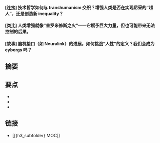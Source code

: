 #### [连接] 技术哲学如何与 transhumanism 交织？增强人类是否在实现尼采的“超人”，还是创造新 inequality？


#### [类比] 人类增强就像“普罗米修斯之火”——它赋予巨大力量，但也可能带来无法控制的后果。


#### [故事] 脑机接口（如 Neuralink）的进展，如何挑战“人性”的定义？我们会成为 cyborgs 吗？


## 摘要


## 要点

- 
- 
- 

## 链接

- [[{h3_subfolder} MOC]]
